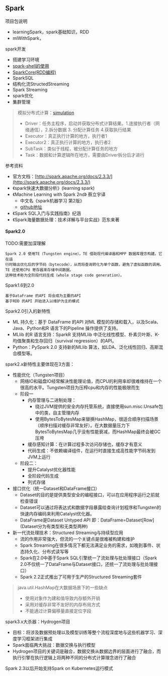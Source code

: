 ## Spark

项目包说明
- learningSpark，spark基础知识，RDD
- mlWithSpark，

spark开发
- 搭建学习环境
- [spark-shell的使用](spark-shell和spark-submit实践.md)
- [SparkCore(RDD编程)](SparkCore-RDD编程.md)
- SparkSQL
- 结构化流StructedStreaming
- Spark Streaming
- spark优化
- 集群管理

> 模拟分布式计算：[simulation](spark3.0/src/main/scala/cn/fancychuan/spark3/simulation)
> - Driver：任务主程序，启动并获取分布式计算结果。1.连接执行者（网络通信），2.拆分数据 3. 分配计算任务 4.获取执行结果
> - Executor：真正执行计算的地方，执行者1
> - Executor2：真正执行计算的地方，执行者2
> - SubTask：类似于线程，被分配计算任务的地方
> - Task：数据和计算逻辑所在地方，需要由Driver拆分后才进行

参考资料

- 官方文档：[http://spark.apache.org/docs/2.3.3/](http://spark.apache.org/docs/2.3.3/)
- 《spark快速大数据分析》(learning spark)
- 《Machine Learning with Spark 2nd》 蔡立宇译
    - 中文名《spark机器学习 第2版》
    - [github地址](https://github.com/PacktPublishing/Machine-Learning-with-Spark-Second-Edition)
- 《Spark SQL入门与实践指南》纪涵
- 《Spark海量数据处理：技术详解与平台实战》范东来著

#### Spark2.0
TODO:需要加深理解
```
Spark 2.0 使用TE（Tungsten engine）。TE 借助现代编译器和MPP 数据库理念构建。它在运
行时输出优化后的字节码（bytecode），从而将查询转化为单个函数，避免了虚拟函数的调用。
TE 还使用CPU 寄存器来存储中间数据。
这种技术称为全阶段代码生成（whole stage code generation）。
```
Spark1.6到2.0
```
基于DataFrame 的API 将会成为主要的API
基于RDD 的API 开始进入以维护为主的模式
```
Spark2.0引入的新特性
- ML 持久化：基于 DataFrame 的API 对ML 模型的存储和载入，以及Scala、Java、Python和R 语言下的Pipeline 操作提供了支持。
- MLlib 的R 语言支持：SparkR 支持MLlib 中泛化线性模型、朴素贝叶斯、K-均值聚类和生存回归（survival regression）的API。
- Python：PySpark 2.0 支持新的MLlib 算法，如LDA、泛化线性回归、高斯混合模型等。


spark2.x新特性主要体现在3方面：
- 性能优化（Tungsten项目）
    - 网络IO和磁盘IO经常解决性能理论值，而CPU的利用率却很难维持在一个很高的水平。Tungsten项目为压榨cpu和内存的性能极限而生
    - 阶段一
        - 内存管理与二进制处理：
            - 绕过JVM提供的安全内存托管系统，直接使用sun.misc.Unsafe包中的类，自主管理内存
            - 使用BytesToBytesMap来替换HashMap，很适合顺序扫描场景（顺序扫描对缓存非常友好）。在大数据量压力下BytesToBytesMap几乎没有性能衰减，而HashMap最终会被GC压垮
        - 缓存感知计算：在计算过程多次访问存储也，缓存才有意义
        - 代码生成：不依赖编译组件，在运行时直接生成高性能字节码发到JVM上运行
    - 阶段二：
        - 提升Catalyst优化器性能
        - 全阶段代码生成
        - 列式存储
- 接口优化（统一Dataset和DataFrame接口）
    - Dataset的目的是提供类型安全的编程接口，可以在应用程序运行之前就检查错误
    - Dataset可以通过将表达式和数据字段暴露给查询计划程序和Tungsten的快速内存编码来利用Catalyst优化器。
    - DataFrame是Dataset Untyped API 即：DataFrame=Dataset[Row]  (Dataset分为有类型和无类型两种)
- 新一代流处理技术：Structured Streaming与持续型应用
    - 流的作用非常强大，但流的一个关键点是很难被构建和维护
    - Spark Streaming在很多情况下都无法满足业务的需求，如晚到事件、状态持久化、分布式读写等
    - Spark在2.0中基于Spark SQL引擎统一了流处理与批处理接口（Spark 2.0不仅统一了DataFrame与Dataset接口，还统一了流处理与批处理接口）
    - Spark 2.2正式推出了可用于生产的Structured Streaming套件

> java.util.HashMap在大数据场景下的一些缺点
> - 使用对象作为建和值导致内存额外开销
> - 采用对缓存非常不友好的内存布局方式
> - 不能通过计算偏移量直接定位字段


spark3.x大杀器：Hydrogen项目
- 目标：将涉及数据预处理以及模型训练等整个流程深度地与这些机器学习、深度学习框架进行集成
- Spark面临两大挑战：数据交换与执行模型
- Hydrogen项目的关键词是融合，数据交换从数据边界的层面进行了融合，而执行引擎在执行逻辑上将两种不同的分布式计算理念进行了融合



Spark 2.3以后开始支持Spark on Kubernetes运行模式

